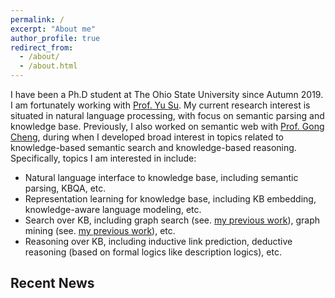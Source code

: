 ```yaml
---
permalink: /
excerpt: "About me"
author_profile: true
redirect_from: 
  - /about/
  - /about.html
---
```


I have been a Ph.D student at The Ohio State University since Autumn 2019. I am fortunately working with [Prof. Yu Su](https://ysu1989.github.io). My current research interest is situated in natural language processing, with focus on semantic parsing and knowledge base. Previously, I also worked on semantic web with [Prof. Gong Cheng](http://ws.nju.edu.cn/~gcheng), during when I developed broad interest in topics related to knowledge-based semantic search and knowledge-based reasoning.
Specifically, topics I am interested in include:
* Natural language interface to knowledge base, including semantic parsing, KBQA, etc.
* Representation learning for knowledge base, including KB embedding, knowledge-aware language modeling, etc.
* Search over KB, including graph search (see. [my previous work](http://ws.nju.edu.cn/association/summ2018/wise18_extended.pdf)), graph mining (see. [my previous work](http://ws.nju.edu.cn/relevance/relsue/relsue-wsdm2019-cr.pdf)), etc.
* Reasoning over KB, including inductive link prediction, deductive reasoning (based on formal logics like description logics), etc.

## Recent News

